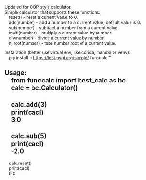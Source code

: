 Updated for OOP style calculator.
<br />
Simple calculator that supports these functions:
<br />
&emsp;reset() - reset a current value to 0.
<br />
&emsp;add(number) - add a number to a current value, default value is 0.
<br />
&emsp;sub(number) - subtract a number from a current value.
<br />
&emsp;multi(number) - multiply a current value by number.
<br />
&emsp;div(number) - divide a current value by number.
<br />
&emsp;n_root(number) - take number root of a current value.
<br />

Installation (better use virtual env, like conda, mamba or venv):
<br />
&emsp;pip install -i https://test.pypi.org/simple/ funccalc'''
<br />

Usage:
<br />
&emsp;from funccalc import best_calc as bc
<br />
&emsp;calc = bc.Calculator()
<br />
---
&emsp;calc.add(3)
<br />
&emsp;print(cacl)
<br />
&emsp;3.0
<br />
---
&emsp;calc.sub(5)
<br />
&emsp;print(cacl)
<br />
&emsp;-2.0
<br />
---
&emsp;calc.reset()
<br />
&emsp;print(cacl)
<br />
&emsp;0.0
<br />